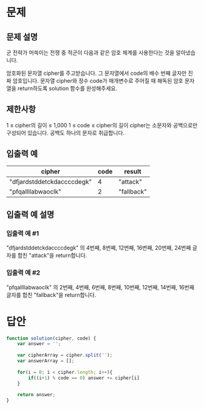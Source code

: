 # 문제
## 문제 설명
군 전략가 머쓱이는 전쟁 중 적군이 다음과 같은 암호 체계를 사용한다는 것을 알아냈습니다.

암호화된 문자열 cipher를 주고받습니다.
그 문자열에서 code의 배수 번째 글자만 진짜 암호입니다.
문자열 cipher와 정수 code가 매개변수로 주어질 때 해독된 암호 문자열을 return하도록 solution 함수를 완성해주세요.

## 제한사항
1 ≤ cipher의 길이 ≤ 1,000
1 ≤ code ≤ cipher의 길이
cipher는 소문자와 공백으로만 구성되어 있습니다.
공백도 하나의 문자로 취급합니다.
## 입출력 예
|cipher	                    |code	|result
|---------------------------|-----|----------
|"dfjardstddetckdaccccdegk"	|4	  |"attack"
|"pfqallllabwaoclk"	        |2	  |"fallback"

## 입출력 예 설명
### 입출력 예 #1

"dfjardstddetckdaccccdegk" 의 4번째, 8번째, 12번째, 16번째, 20번째, 24번째 글자를 합친 "attack"을 return합니다.
### 입출력 예 #2

"pfqallllabwaoclk" 의 2번째, 4번째, 6번째, 8번째, 10번째, 12번째, 14번째, 16번째 글자를 합친 "fallback"을 return합니다.




# 답안
```javascript
function solution(cipher, code) {
    var answer = '';
    
    var cipherArray = cipher.split('');
    var answerArray = [];
    
    for(i = 0; i < cipher.length; i++){
        if((i+1) % code == 0) answer += cipher[i]
    }
    
    return answer;
}
```
